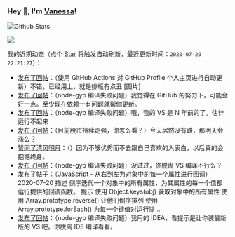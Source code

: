 ### Hey 👋, I'm [Vanessa](http://vanessa.b3log.org/)!

![Github Stats](https://github-readme-stats.vercel.app/api?username=Vanessa219&show_icons=true)

<a title="Hits" target="_blank" href="https://github.com/Vanessa219/Vanessa219"><img src="https://hits.b3log.org/Vanessa219/Vanessa219.svg"></a>

<!--events start -->

我的近期动态（点个 [Star](https://github.com/Vanessa219/Vanessa219) 将触发自动刷新，最近更新时间：`2020-07-20 22:21:27`）：

* [发布了回帖](https://hacpai.com/article/1595248018192/comment/1595251305548#comments)：（使用 GitHub Actions 对 GitHub Profile 个人主页进行自动更新）不错，已经用上，就是排版有点丑 [图片]
* [发布了回帖](https://hacpai.com/article/1595229979205/comment/1595250681237#comments)：（node-gyp 编译失败问题）我觉得在 GitHub 的努力下，可能会好一点。至少现在依赖一有问题就帮你更新。
* [发布了回帖](https://hacpai.com/article/1595229979205/comment/1595250614962#comments)：（node-gyp 编译失败问题）哦，我的 VS 是 N 年前的了。估计运行不起来
* [发布了回帖](https://hacpai.com/article/1594688885308/comment/1595241584670#comments)：（目前股市持续走强，你怎么看？）今天居然没有跌，那明天会涨么？
* [赞同了清风明月](https://hacpai.com/member/Gakkiyomi2019/breezemoons/1595163310013)：（）因为不够优秀而不去跟自己喜欢的人表白，以后真的会抱憾终身。
* [发布了回帖](https://hacpai.com/article/1595229979205/comment/1595236129847#comments)：（node-gyp 编译失败问题）没试过，你脱离 VS 编译不行么？
* [发布了帖子](https://hacpai.com/article/1595236089902)：（JavaScript - 从右到左为对象中的每一个属性进行回调）2020-07-20 描述 倒序迭代一个对象中的所有属性，为其属性的每一个值都运行提供的回调函数。 提示 使用 Object.keys(obj) 获取对象中的所有属性 使用 Array.prototype.reverse() 让他们倒序排列 使用 Array.prototype.forEach() 为每一个键值对运行提 ..
* [发布了回帖](https://hacpai.com/article/1595229979205/comment/1595233146286#comments)：（node-gyp 编译失败问题）我用的 IDEA，看提示是让你装最新版的 VS 吧。你脱离 IDE 编译看看。

<!--events end -->
